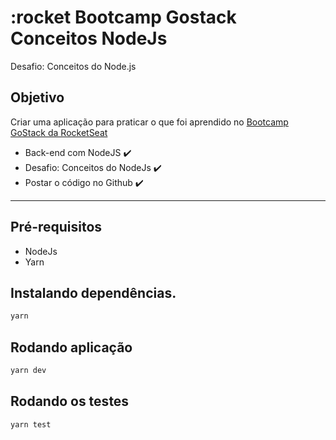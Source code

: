 # :rocket Bootcamp Gostack Conceitos NodeJs
Desafio: Conceitos do Node.js

## Objetivo
Criar uma aplicação para praticar o que foi aprendido no [Bootcamp GoStack da RocketSeat](https://github.com/rocketseat-education/bootcamp-gostack-desafios/tree/master/desafio-conceitos-nodejs)

- Back-end com NodeJS :heavy_check_mark:
- Desafio: Conceitos do NodeJs :heavy_check_mark:
- Postar o código no Github :heavy_check_mark:

----------

## Pré-requisitos

- NodeJs
- Yarn

## Instalando dependências.

``` bash
yarn
```

## Rodando aplicação

``` bash
yarn dev
```

## Rodando os testes

``` bash
yarn test
```
